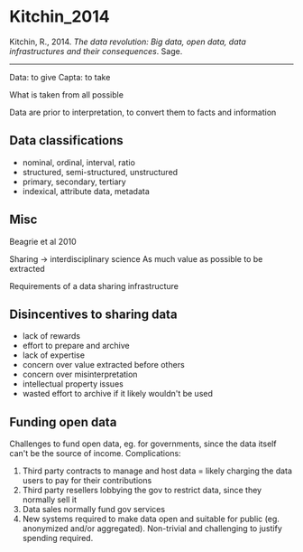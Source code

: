 # Kitchin_2014
Kitchin, R., 2014. _The data revolution: Big data, open data, data infrastructures and their consequences_. Sage.

---

Data: to give
Capta: to take

What is taken from all possible

Data are prior to interpretation, to convert them to facts and information

## Data classifications
* nominal, ordinal, interval, ratio
* structured, semi-structured, unstructured
* primary, secondary, tertiary
* indexical, attribute data, metadata


## Misc
Beagrie et al 2010

Sharing -> interdisciplinary science
As much value as possible to be extracted

Requirements of a data sharing infrastructure

## Disincentives to sharing data
* lack of rewards
* effort to prepare and archive
* lack of expertise
* concern over value extracted before others
* concern over misinterpretation
* intellectual property issues
* wasted effort to archive if it likely wouldn't be used

## Funding open data
Challenges to fund open data, eg. for governments, since the data itself can't be the source of income. Complications:
1. Third party contracts to manage and host data = likely charging the data users to pay for their contributions
2. Third party resellers lobbying the gov to restrict data, since they normally sell it
3. Data sales normally fund gov services
4. New systems required to make data open and suitable for public (eg. anonymized and/or aggregated). Non-trivial and challenging to justify spending required. 